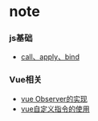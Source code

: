 # note
### js基础
- [call、apply、bind](https://github.com/xuejianrong/note/issues/2)
### Vue相关
- [vue Observer的实现](https://github.com/xuejianrong/note/issues/3)
- [vue自定义指令的使用](https://github.com/xuejianrong/note/issues/4)